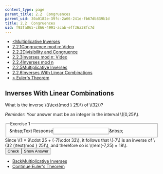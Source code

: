 ```yaml
---
content_type: page
parent_title: 2.2  Congruences
parent_uid: 30a0182e-39fc-2a66-241e-fb67db839b1d
title: 2.2  Congruences
uid: f92fa065-c866-4991-acab-eff36a38fc7d
---
```

<ul class="navigation pagination"><li id="top_bck_btn"><a href='/courses/electrical-engineering-and-computer-science/6-042j-mathematics-for-computer-science-spring-2015/structures/tp5-2/vertical-f9db18d44ec4';><<span>Multiplicative Inverses</span></a></li><li id="flp_btn_1" ><a href='/courses/electrical-engineering-and-computer-science/6-042j-mathematics-for-computer-science-spring-2015/structures/tp5-2'>2.2.1<span>Congruence mod n: Video</span></a></li><li id="flp_btn_2" ><a href='/courses/electrical-engineering-and-computer-science/6-042j-mathematics-for-computer-science-spring-2015/structures/tp5-2/vertical-d0520d30ae3f'>2.2.2<span>Divisibility and Congruence</span></a></li><li id="flp_btn_3" ><a href='/courses/electrical-engineering-and-computer-science/6-042j-mathematics-for-computer-science-spring-2015/structures/tp5-2/vertical-5a82e8c3077d'>2.2.3<span>Inverses mod n: Video</span></a></li><li id="flp_btn_4" ><a href='/courses/electrical-engineering-and-computer-science/6-042j-mathematics-for-computer-science-spring-2015/structures/tp5-2/vertical-ff85901537e3'>2.2.4<span>Inverses mod n</span></a></li><li id="flp_btn_5" ><a href='/courses/electrical-engineering-and-computer-science/6-042j-mathematics-for-computer-science-spring-2015/structures/tp5-2/vertical-f9db18d44ec4'>2.2.5<span>Multiplicative Inverses</span></a></li><li id="flp_btn_6" class="button_selected"><a href='/courses/electrical-engineering-and-computer-science/6-042j-mathematics-for-computer-science-spring-2015/structures/tp5-2/vertical-9282c2de10f6'>2.2.6<span>Inverses With Linear Combinations</span></a></li><li id="top_continue_btn"><a href='/courses/electrical-engineering-and-computer-science/6-042j-mathematics-for-computer-science-spring-2015/structures/tp6-1';>><span> Euler's Theorem</span></a></li></ul><h2 class="subhead">Inverses With Linear Combinations</h2><div class="self_assessment">
<p display_name="Inverses With Linear Combinations" url_name="Inverses_With_Linear_Combinations_0">
    What is the inverse \((\text{mod } 25)\) of \(32\)?
  </p>
<div id="Q1_div" class="problem_question"><p display_name="Inverses With Linear Combinations" url_name="Inverses_With_Linear_Combinations_1"><em>Reminder</em>: Your answer must be an integer in the interval \([0,25)\).
  </p><fieldset><legend class="visually-hidden">Exercise 1</legend><div class="choice"><label id="Q1_label"><span id="Q1_aria_status" tabindex="-1" class="visually-hidden">&amp;nbsp;</span><span class="visually-hidden">Text Response</span><input ckecktype="ci" onkeypress="numericTypedOrDropDownSelected(1)" value="" answer="18" type="text" id="Q1_input" class="problem_text_input"><span id="Q1_normal_status" class="nostatus" aria-hidden="true">&amp;nbsp;</span><span style="display:none;" id="Q1_ans_span" tabindex="-1">  Answer:18</span></label></div></fieldset></div><div id="S1_div" class="problem_solution" tabindex="-1" display_name="Inverses With Linear Combinations" url_name="Inverses_With_Linear_Combinations_3">Since \(1 = 9\cdot 25 + (-7)\cdot 32\), it follows that \(-7\) is an inverse of \(32 (\text{mod } 25)\), and therefore so is \(rem(-7,25) = 18\).</div><div class="action"><button id="Q1_button" onclick="checkAnswer({1: 'stringresponse'})" class="problem_mo_button">Check</button><button id="Q1_button_show" onclick="showHideSolution({1: 'stringresponse'}, 1, [1])" class="problem_mo_button">Show Answer</button></div></div><ul class="navigation progress"><li id="bck_btn"><a href='/courses/electrical-engineering-and-computer-science/6-042j-mathematics-for-computer-science-spring-2015/structures/tp5-2/vertical-f9db18d44ec4';>Back<span>Multiplicative Inverses</span></a></li><li id="continue_btn"><a href='/courses/electrical-engineering-and-computer-science/6-042j-mathematics-for-computer-science-spring-2015/structures/tp6-1';>Continue<span> Euler's Theorem</span></a></li></ul>